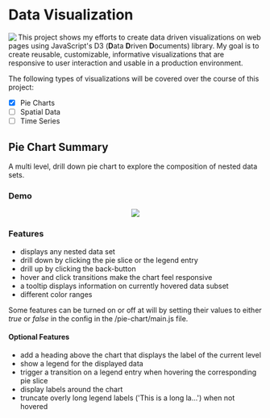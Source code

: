 # Data Visualization

<img src="https://d3js.org/logo.svg" align="left">

This project shows my efforts to create data driven visualizations on web pages using JavaScript's D3 (<b>D</b>ata <b>D</b>riven <b>D</b>ocuments) library. My goal is to create reusable, customizable, informative visualizations that are responsive to user interaction and usable in a production environment.

The following types of visualizations will be covered over the course of this project:

* [x] Pie Charts
* [ ] Spatial Data
* [ ] Time Series

## Pie Chart Summary

A multi level, drill down pie chart to explore the composition of nested data sets.

### Demo
<p align="center">
    <img src="https://i.imgur.com/gjX87Ey.gif" align="center">
</p>

### Features

* displays any nested data set
* drill down by clicking the pie slice or the legend entry
* drill up by clicking the back-button
* hover and click transitions make the chart feel responsive
* a tooltip displays information on currently hovered data subset
* different color ranges

Some features can be turned on or off at will by setting their values to either <i>true</i> or <i>false</i> in the config in the /pie-chart/main.js file.

#### Optional Features

* add a heading above the chart that displays the label of the current level
* show a legend for the displayed data
* trigger a transition on a legend entry when hovering the corresponding pie slice
* display labels around the chart
* truncate overly long legend labels ('This is a long la...') when not hovered
